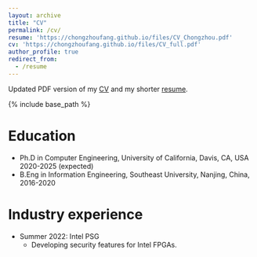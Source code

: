 ```yaml
---
layout: archive
title: "CV"
permalink: /cv/
resume: 'https://chongzhoufang.github.io/files/CV_Chongzhou.pdf'
cv: 'https://chongzhoufang.github.io/files/CV_full.pdf'
author_profile: true
redirect_from:
  - /resume
---
```


<p>Updated PDF version of my <a href="{{ page.cv }}">CV</a> and my shorter <a href="{{ page.resume }}">resume</a>.</p>

{% include base_path %}

Education
======
* Ph.D in Computer Engineering, University of California, Davis, CA, USA 2020-2025 (expected)
* B.Eng in Information Engineering, Southeast University, Nanjing, China, 2016-2020

Industry experience
======
* Summer 2022: Intel PSG
  * Developing security features for Intel FPGAs.
